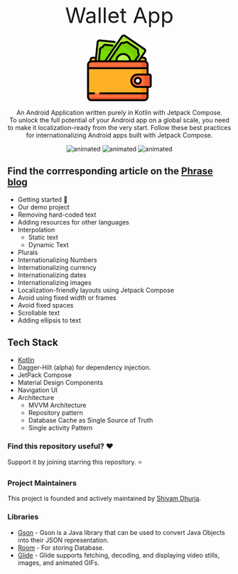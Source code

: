 
<p align="center">
 <font size="20"> Wallet App</font> 
</p>

<p align="center">
<img src="./previews/logo.png" width="150">
</p>



<p align="center">
An Android Application written purely in Kotlin with Jetpack Compose. <br> To unlock the full potential of your Android app on a global scale, you need to make it localization-ready from the very start. Follow these best practices for internationalizing Android apps built with Jetpack Compose.
  
 <p align="center">
  <img src="https://phrase.com/blog/wp-content/uploads/2021/05/german-final-loop.gif" alt="animated" />
  <img src="https://phrase.com/blog/wp-content/uploads/2021/05/loop-english.gif" alt="animated" />
  <img src="https://phrase.com/blog/wp-content/uploads/2021/05/german-final-loop.gif" alt="animated" />
</p>



## Find the corrresponding article on the  [Phrase blog](https://phrase.com/blog/posts/internationalizing-jetpack-compose-android-apps/)
- Getting started 🏁
- Our demo project
- Removing hard-coded text
- Adding resources for other languages
- Interpolation
    - Static text
    - Dynamic Text
- Plurals
- Internationalizing Numbers
- Internationalizing currency
- Internationalizing dates
- Internationalizing images
- Localization-friendly layouts using Jetpack Compose
- Avoid using fixed width or frames
- Avoid fixed spaces
- Scrollable text
- Adding ellipsis to text

## Tech Stack

- [Kotlin](https://kotlinlang.org/)  
- Dagger-Hilt (alpha) for dependency injection.
- JetPack Compose
- Material Design Components
- Navigation UI
- Architecture
  - MVVM Architecture 
  - Repository pattern
  - Database Cache as Single Source of Truth
  - Single activity Pattern
  
  
### Find this repository useful? :heart:
Support it by joining starring this repository. :star: <br>
  

### Project Maintainers
This project is founded and actively maintained by [Shivam Dhuria](https://github.com/Shivamdhuria).
  
### Libraries
- [Gson](https://github.com/google/gson) - Gson is a Java library that can be used to convert Java Objects into their JSON representation.
- [Room](https://developer.android.com/topic/libraries/architecture/room) - For storing Database.
- [Glide](https://github.com/bumptech/glide) - Glide supports fetching, decoding, and displaying video stills, images, and animated GIFs.


